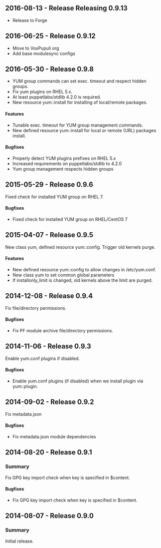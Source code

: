 ## 2016-08-13 - Release Releasing 0.9.13

- Release to Forge

## 2016-06-25 - Release 0.9.12

- Move to VoxPupuli org
- Add base modulesync configs

## 2016-05-30 - Release 0.9.8

- YUM group commands can set exec. timeout and respect hidden groups.
- Fix yum plugins on RHEL 5.x.
- At least puppetlabs/stdlib 4.2.0 is required.
- New resource yum::install for installing of local/remote packages.

#### Features

- Tunable exec. timeout for YUM group management commands.
- New defined resource yum::install for local or remote (URL) packages install.

#### Bugfixes

- Properly detect YUM plugins prefixes on RHEL 5.x
- Increased requirements on puppetlabs/stdlib to 4.2.0
- Yum group management respects hidden groups

## 2015-05-29 - Release 0.9.6

Fixed check for installed YUM group on RHEL 7.

#### Bugfixes

- Fixed check for installed YUM group on RHEL/CentOS 7

## 2015-04-07 - Release 0.9.5

New class yum, defined resource yum::config. Trigger old kernels purge.

#### Features

- New defined resource yum::config to allow changes in /etc/yum.conf.
- New class yum to set common global parameters
- If installonly\_limit is changed, old kernels above the limit are purged.

## 2014-12-08 - Release 0.9.4

Fix file/directory permissions.

#### Bugfixes

- Fix PF module archive file/directory permissions.

## 2014-11-06 - Release 0.9.3

Enable yum.conf plugins if disabled.

#### Bugfixes

- Enable yum.conf plugins (if disabled) when we
  install plugin via yum::plugin.

## 2014-09-02 - Release 0.9.2

Fix metadata.json

#### Bugfixes

- Fix metadata.json module dependencies

## 2014-08-20 - Release 0.9.1

### Summary

Fix GPG key import check when key is specified in $content.

#### Bugfixes

- Fix GPG key import check when key is specified in $content.

## 2014-08-07 - Release 0.9.0

### Summary

Initial release.
